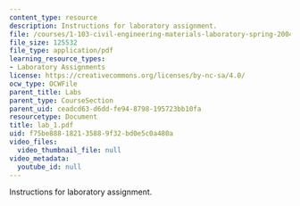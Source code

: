 ```yaml
---
content_type: resource
description: Instructions for laboratory assignment.
file: /courses/1-103-civil-engineering-materials-laboratory-spring-2004/f75be888182135889f32bd0e5c0a480a_lab_1.pdf
file_size: 125532
file_type: application/pdf
learning_resource_types:
- Laboratory Assignments
license: https://creativecommons.org/licenses/by-nc-sa/4.0/
ocw_type: OCWFile
parent_title: Labs
parent_type: CourseSection
parent_uid: ceadcd63-d6dd-fe94-8798-195723bb10fa
resourcetype: Document
title: lab_1.pdf
uid: f75be888-1821-3588-9f32-bd0e5c0a480a
video_files:
  video_thumbnail_file: null
video_metadata:
  youtube_id: null
---
```

Instructions for laboratory assignment.